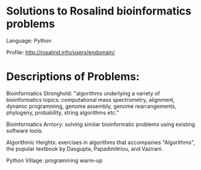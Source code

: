 # Solutions to Rosalind bioinformatics problems

Language: Python

Profile: http://rosalind.info/users/endomain/
 
# Descriptions of Problems:

Bioinformatics Stronghold: "algorithms underlying a variety of bioinformatics topics: computational mass spectrometry, alignment, dynamic programming, genome assembly, genome rearrangements, phylogeny, probability, string algorithms etc."

Bioinformatics Armory: solving similar bioinformatic problems using existing software tools. 

Algorithmic Heights: exercises in algorithms that accompanies "Algorithms", the popular textbook by Dasgupta, Papadimitriou, and Vazirani.

Python Village: programming warm-up
